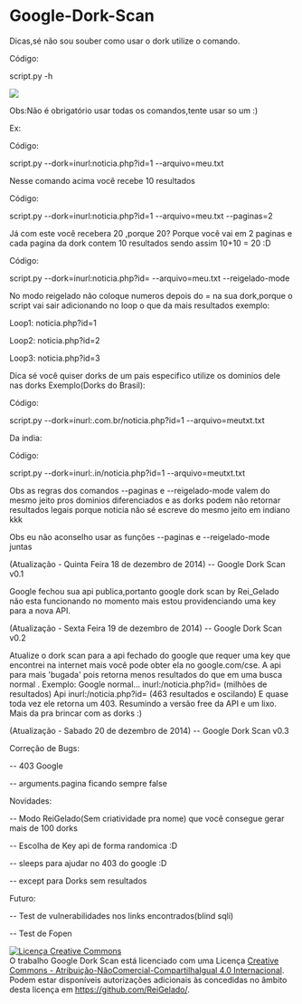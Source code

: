 Google-Dork-Scan
================
Dicas,sé não sou souber como usar o dork utilize o comando.

Código:

script.py -h

<img src = "http://puu.sh/dBZCF/5ad454e264.png"></img>

Obs:Não é obrigatório usar todas os comandos,tente usar so um :)

Ex:

Código: 

script.py --dork=inurl:noticia.php?id=1 --arquivo=meu.txt


Nesse comando acima você recebe 10 resultados


Código: 

script.py --dork=inurl:noticia.php?id=1 --arquivo=meu.txt --paginas=2


Já com este você recebera 20 ,porque 20?
Porque você vai em 2 paginas e cada pagina da dork contem 10 resultados sendo assim 10+10 = 20 :D


Código: 

script.py --dork=inurl:noticia.php?id= --arquivo=meu.txt --reigelado-mode


No modo reigelado não coloque numeros depois do = na sua dork,porque o script vai sair adicionando no loop o que da mais resultados exemplo:

Loop1:
noticia.php?id=1

Loop2:
noticia.php?id=2

Loop3:
noticia.php?id=3

Dica sé você quiser dorks de um pais especifico utilize os dominios dele nas dorks
Exemplo(Dorks do Brasil):

Código: 

script.py --dork=inurl:.com.br/noticia.php?id=1 --arquivo=meutxt.txt

Da india:

Código: 

script.py --dork=inurl:.in/noticia.php?id=1 --arquivo=meutxt.txt


Obs as regras dos comandos --paginas e --reigelado-mode valem do mesmo jeito pros dominios diferenciados e as dorks podem não retornar resultados legais porque noticia não sé escreve do mesmo jeito em indiano kkk


Obs eu não aconselho usar as funções --paginas e --reigelado-mode juntas 


(Atualização - Quinta Feira 18 de dezembro de 2014) -- Google Dork Scan v0.1

Google fechou sua api publica,portanto google dork scan by Rei_Gelado não esta funcionando no momento mais estou providenciando uma key para a nova API.

(Atualização - Sexta Feira 19 de dezembro de 2014) -- Google Dork Scan v0.2

Atualize o dork scan para a api fechado do google que requer uma key que encontrei na internet mais você pode obter ela no google.com/cse.
A api para mais 'bugada' pois retorna menos resultados do que em uma busca normal .
Exemplo:
Google normal...
inurl:/noticia.php?id= (milhões de resultados)
Api
inurl:/noticia.php?id= (463 resultados e oscilando)
E quase toda vez ele retorna um 403.
Resumindo a versão free da API e um lixo.
Mais da pra brincar com as dorks :)

(Atualização - Sabado 20 de dezembro de 2014) -- Google Dork Scan v0.3

Correção de Bugs:

-- 403 Google

-- arguments.pagina ficando sempre false

Novidades:

-- Modo ReiGelado(Sem criatividade pra nome) que você consegue gerar mais de 100 dorks

-- Escolha de Key api de forma randomica :D

-- sleeps para ajudar no 403 do google :D

-- except para Dorks sem resultados

Futuro:

-- Test de vulnerabilidades nos links encontrados(blind sqli)

-- Test de Fopen


<a rel="license" href="http://creativecommons.org/licenses/by-nc-sa/4.0/"><img alt="Licença Creative Commons" style="border-width:0" src="https://i.creativecommons.org/l/by-nc-sa/4.0/88x31.png" /></a><br />O trabalho <span xmlns:dct="http://purl.org/dc/terms/" property="dct:title">Google Dork Scan</span> está licenciado com uma Licença <a rel="license" href="http://creativecommons.org/licenses/by-nc-sa/4.0/">Creative Commons - Atribuição-NãoComercial-CompartilhaIgual 4.0 Internacional</a>.<br />Podem estar disponíveis autorizações adicionais às concedidas no âmbito desta licença em <a xmlns:cc="http://creativecommons.org/ns#" href="https://github.com/ReiGelado/" rel="cc:morePermissions">https://github.com/ReiGelado/</a>.

